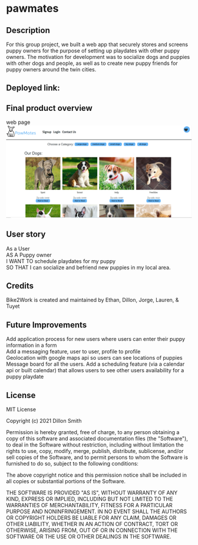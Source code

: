 # pawmates

## Description
For this group project, we built a web app that securely stores and screens puppy owners for the purpose of setting up playdates with other puppy owners.
The motivation for development was to socialize dogs and puppies with other dogs and people, as well as to create new puppy friends for puppy owners around the twin cities.


## Deployed link:

## Final product overview
web page
![](assets/images/screenshot.jpg)

## User story
As a User<br>
AS A Puppy owner<br>
I WANT TO schedule playdates for my puppy<br>
 SO THAT I can socialize and befriend new puppies in my local area.


## Credits
Bike2Work is created and maintained by Ethan, Dillon, Jorge, Lauren, & Tuyet

## Future Improvements
Add application process for new users where users can enter their puppy information in a form<br>
Add a messaging feature, user to user, profile to profile<br>
Geolocation with google maps api so users can see locations of puppies<br>
Message board for all the users. 
Add a scheduling feature (via a calendar api or built calendar) that allows users to see other users availability for a puppy playdate<br>



## License
MIT License

Copyright (c) 2021 Dillon Smith

Permission is hereby granted, free of charge, to any person obtaining a copy
of this software and associated documentation files (the "Software"), to deal
in the Software without restriction, including without limitation the rights
to use, copy, modify, merge, publish, distribute, sublicense, and/or sell
copies of the Software, and to permit persons to whom the Software is
furnished to do so, subject to the following conditions:

The above copyright notice and this permission notice shall be included in all
copies or substantial portions of the Software.

THE SOFTWARE IS PROVIDED "AS IS", WITHOUT WARRANTY OF ANY KIND, EXPRESS OR
IMPLIED, INCLUDING BUT NOT LIMITED TO THE WARRANTIES OF MERCHANTABILITY,
FITNESS FOR A PARTICULAR PURPOSE AND NONINFRINGEMENT. IN NO EVENT SHALL THE
AUTHORS OR COPYRIGHT HOLDERS BE LIABLE FOR ANY CLAIM, DAMAGES OR OTHER
LIABILITY, WHETHER IN AN ACTION OF CONTRACT, TORT OR OTHERWISE, ARISING FROM,
OUT OF OR IN CONNECTION WITH THE SOFTWARE OR THE USE OR OTHER DEALINGS IN THE
SOFTWARE.
